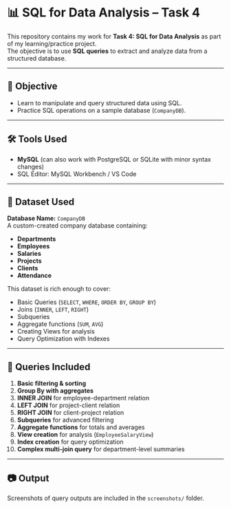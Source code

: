 # 📊 SQL for Data Analysis – Task 4

This repository contains my work for **Task 4: SQL for Data Analysis** as part of my learning/practice project.  
The objective is to use **SQL queries** to extract and analyze data from a structured database.

---

## 📌 Objective
- Learn to manipulate and query structured data using SQL.
- Practice SQL operations on a sample database (`CompanyDB`).

---

## 🛠 Tools Used
- **MySQL** (can also work with PostgreSQL or SQLite with minor syntax changes)
- SQL Editor: MySQL Workbench / VS Code

---

## 📂 Dataset Used
**Database Name:** `CompanyDB`  
A custom-created company database containing:
- **Departments**
- **Employees**
- **Salaries**
- **Projects**
- **Clients**
- **Attendance**

This dataset is rich enough to cover:
- Basic Queries (`SELECT`, `WHERE`, `ORDER BY`, `GROUP BY`)
- Joins (`INNER`, `LEFT`, `RIGHT`)
- Subqueries
- Aggregate functions (`SUM`, `AVG`)
- Creating Views for analysis
- Query Optimization with Indexes

---

## 📜 Queries Included
1. **Basic filtering & sorting**  
2. **Group By with aggregates**  
3. **INNER JOIN** for employee-department relation  
4. **LEFT JOIN** for project-client relation  
5. **RIGHT JOIN** for client-project relation  
6. **Subqueries** for advanced filtering  
7. **Aggregate functions** for totals and averages  
8. **View creation** for analysis (`EmployeeSalaryView`)  
9. **Index creation** for query optimization  
10. **Complex multi-join query** for department-level summaries  

---

## 📷 Output
Screenshots of query outputs are included in the `screenshots/` folder.  
